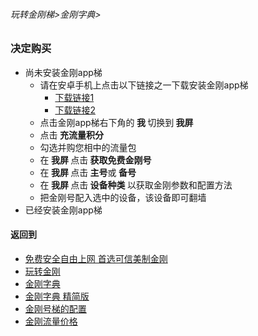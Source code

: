 ###### 玩转金刚梯>金刚字典>

### 决定购买
- 尚未安装金刚app梯
  - 请在安卓手机上点击以下链接之一下载安装金刚app梯
    - [下载链接1](https://bitbucket.org/kk64/public/downloads/app-prod-release.apk)
    - [下载链接2]()
  - 点击金刚app梯右下角的<Strong> 我 </Strong>切换到<Strong> 我屏 </Strong>
  - 点击<Strong> 充流量积分</Strong>
  - 勾选并购您相中的流量包
  - 在<Strong> 我屏 </Strong>点击<Strong> 获取免费金刚号</Strong>
  - 在<Strong> 我屏 </Strong>点击<Strong> 主号</Strong>或<Strong> 备号</Strong>
  - 在<Strong> 我屏 </Strong>点击<Strong> 设备种类 </Strong>以获取金刚参数和配置方法
  - 把金刚号配入选中的设备，该设备即可翻墙
- 已经安装金刚app梯

     

#### 返回到
- [免费安全自由上网 首选可信美制金刚](https://github.com/a2zitpro/web/blob/master/%E5%BE%80%E5%90%8E%E7%BF%BB.md)
- [玩转金刚](https://github.com/a2zitpro/web/blob/master/LadderFree/A.md)
- [金刚字典](https://github.com/a2zitpro/web/blob/master/LadderFree/kkDictionary/KKDictionary.md)
- [金刚字典 精简版](https://github.com/a2zitpro/web/blob/master/LadderFree/kkDictionary/KKDictionaryShortVersion.md)
- [金刚号梯的配置](https://github.com/a2zitpro/web/blob/master/LadderFree/kkDictionary/KKLadderConfigration/KKLadderConfigration.md)
- [金刚流量价格](https://github.com/a2zitpro/web/blob/master/LadderFree/kkDictionary/Price/KKDTPrice.md)


